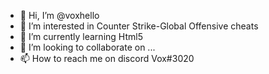 - 👋 Hi, I’m @voxhello
- 👀 I’m interested in Counter Strike-Global Offensive cheats
- 🌱 I’m currently learning Html5
- 💞️ I’m looking to collaborate on ...
- 📫 How to reach me on discord Vox#3020

<!---
voxhello/voxhello is a ✨ special ✨ repository because its `README.md` (this file) appears on your GitHub profile.
You can click the Preview link to take a look at your changes.
--->

